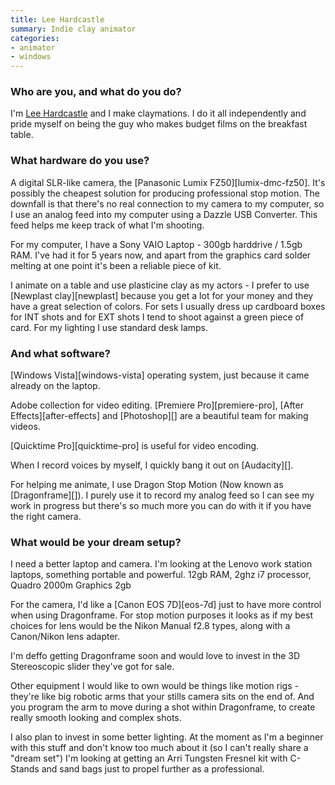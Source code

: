```yaml
---
title: Lee Hardcastle
summary: Indie clay animator
categories:
- animator
- windows
---
```


### Who are you, and what do you do?

I'm [Lee Hardcastle](http://leehardcastle.com/ "Lee's website.") and I make claymations. I do it all independently and pride myself on being the guy who makes budget films on the breakfast table.

### What hardware do you use?

A digital SLR-like camera, the [Panasonic Lumix FZ50][lumix-dmc-fz50]. It's possibly the cheapest solution for producing professional stop motion. The downfall is that there's no real connection to my camera to my computer, so I use an analog feed into my computer using a Dazzle USB Converter. This feed helps me keep track of what I'm shooting.

For my computer, I have a Sony VAIO Laptop - 300gb harddrive / 1.5gb RAM. I've had it for 5 years now, and apart from the graphics card solder melting at one point it's been a reliable piece of kit.

I animate on a table and use plasticine clay as my actors - I prefer to use [Newplast clay][newplast] because you get a lot for your money and they have a great selection of colors. For sets I usually dress up cardboard boxes for INT shots and for EXT shots I tend to shoot against a green piece of card. For my lighting I use standard desk lamps.

### And what software?

[Windows Vista][windows-vista] operating system, just because it came already on the laptop.

Adobe collection for video editing. [Premiere Pro][premiere-pro], [After Effects][after-effects] and [Photoshop][] are a beautiful team for making videos.

[Quicktime Pro][quicktime-pro] is useful for video encoding.

When I record voices by myself, I quickly bang it out on [Audacity][].

For helping me animate, I use Dragon Stop Motion (Now known as [Dragonframe][]). I purely use it to record my analog feed so I can see my work in progress but there's so much more you can do with it if you have the right camera.

### What would be your dream setup?

I need a better laptop and camera. I'm looking at the Lenovo work station laptops, something portable and powerful. 12gb RAM, 2ghz i7 processor, Quadro 2000m Graphics 2gb 

For the camera, I'd like a [Canon EOS 7D][eos-7d] just to have more control when using Dragonframe. For stop motion purposes it looks as if my best choices for lens would be the Nikon Manual f2.8 types, along with a Canon/Nikon lens adapter.

I'm deffo getting Dragonframe soon and would love to invest in the 3D Stereoscopic slider they've got for sale.

Other equipment I would like to own would be things like motion rigs - they're like big robotic arms that your stills camera sits on the end of. And you program the arm to move during a shot within Dragonframe, to create really smooth looking and complex shots.

I also plan to invest in some better lighting. At the moment as I'm a beginner with this stuff and don't know too much about it (so I can't really share a "dream set") I'm looking at getting an Arri Tungsten Fresnel kit with C-Stands and sand bags just to propel further as a professional.